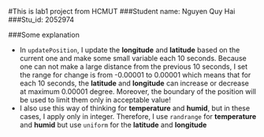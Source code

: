 #This is lab1 project from HCMUT
###Student name: Nguyen Quy Hai
###Stu_id: 2052974

###Some explanation
- In `updatePosition`, I update the <b>longitude</b> and <b>latitude</b> based on the current one and 
make some small variable each 10 seconds. Because one can not make a large distance
from the previous 10 seconds, I set the range for change is from -0.00001 to 0.00001 which
means that for each 10 seconds, the <b>latitude</b> and <b>longitude</b> can
increase or decrease at maximum 0.00001 degree. Moreover, the boundary of the 
position will be used to limit them only in acceptable value!
- I also use this way of thinking for <b>temperature</b> and <b>humid</b>, but in
these cases, I apply only in integer. Therefore, I use `randrange` for <b>temperature</b> and <b>humid</b>
but use `uniform` for the <b>latitude</b> and <b>longitude</b>